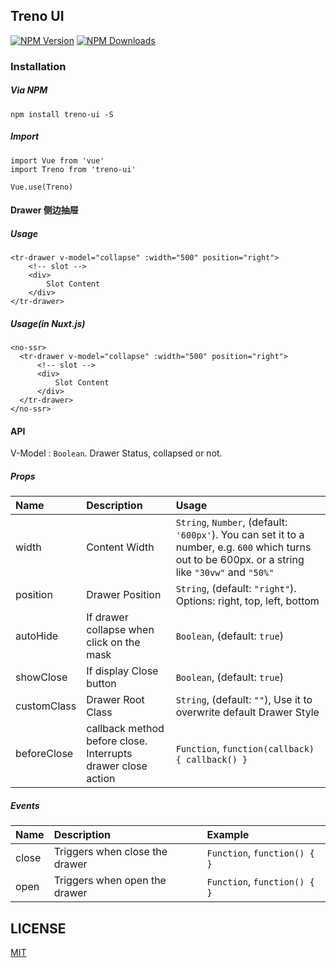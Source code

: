 ## Treno UI

[![NPM Version][npm-image]][npm-url]
[![NPM Downloads][downloads-image]][downloads-url]

### Installation

##### Via NPM
```
npm install treno-ui -S
```

##### Import
```
import Vue from 'vue'
import Treno from 'treno-ui'

Vue.use(Treno)
```

#### Drawer 侧边抽屉

##### Usage
```
<tr-drawer v-model="collapse" :width="500" position="right">
    <!-- slot -->
    <div>
        Slot Content
    </div>
</tr-drawer>
```

##### Usage(in Nuxt.js)
```
<no-ssr>
  <tr-drawer v-model="collapse" :width="500" position="right">
      <!-- slot -->
      <div>
          Slot Content
      </div>
  </tr-drawer>
</no-ssr>
```

#### API


V-Model : `Boolean`.  Drawer Status, collapsed or not.


##### Props

| Name    | Description     | Usage                                                     |
| :---     | :---            | :---        |
| width    | Content Width   | `String`, `Number`, (default: `'600px'`). You can set it to a number, e.g. `600` which turns out to be 600px. or a string like `"30vw"` and `"50%"`                                      |
| position | Drawer Position | `String`, (default: `"right"`). Options: right, top, left, bottom |
| autoHide | If drawer collapse when click on the mask | `Boolean`, (default: `true`) |
| showClose | If display Close button | `Boolean`, (default: `true`) |
| customClass | Drawer Root Class | `String`, (default: `""`), Use it to overwrite default Drawer Style |
| beforeClose | callback method before close. Interrupts drawer close action  | `Function`, `function(callback) { callback() }`|

##### Events

| Name    | Description     | Example                                                     |
| :---     | :---            | :---        |
| close   | Triggers when close the drawer | `Function`, `function() { }` |
| open   | Triggers when open the drawer | `Function`, `function() { }` |


## LICENSE

[MIT](LICENSE)

[npm-image]: https://img.shields.io/npm/v/treno-ui.svg
[npm-url]: https://npmjs.org/package/treno-ui
[downloads-image]: https://img.shields.io/npm/dm/treno-ui.svg
[downloads-url]: https://npmjs.org/package/treno-ui


